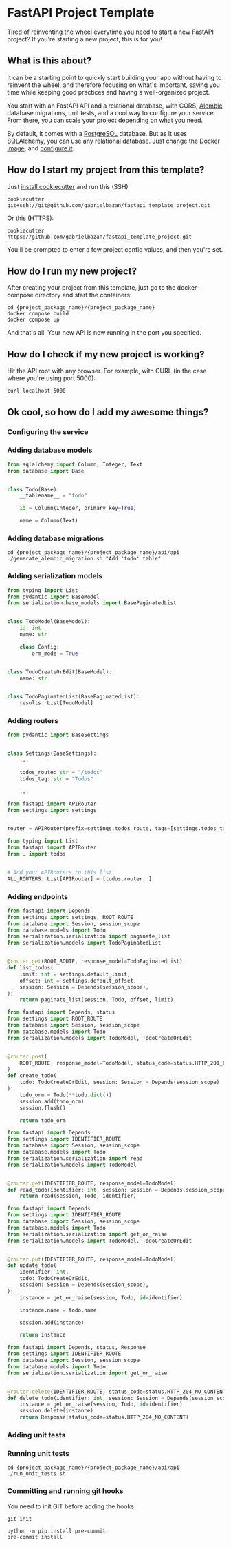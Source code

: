 # FastAPI Project Template

Tired of reinventing the wheel everytime you need to start a new [FastAPI](https://fastapi.tiangolo.com/) project? 
If you're starting a new project, this is for you!


## What is this about?

It can be a starting point to quickly start building your app without having to reinvent
the wheel, and therefore focusing on what's important, saving you time while keeping good practices and 
having a well-organized project.

You start with an FastAPI API and a relational database, with CORS, [Alembic](https://alembic.sqlalchemy.org/en/latest/) 
database migrations, unit tests, and a cool way to configure your service. From there, you can scale your project depending on what you need.

By default, it comes with a [PostgreSQL](https://www.postgresql.org/) database. But as it uses [SQLAlchemy](https://www.sqlalchemy.org/), you can 
use any relational database. Just [change the Docker image](/%7B%7B%20cookiecutter.project_package_name%20%7D%7D/%7B%7B%20cookiecutter.project_package_name%20%7D%7D/docker-compose.yml#L12), and 
[configure it](/%7B%7B%20cookiecutter.project_package_name%20%7D%7D/%7B%7B%20cookiecutter.project_package_name%20%7D%7D/database.env).


## How do I start my project from this template?

Just [install cookiecutter](https://cookiecutter.readthedocs.io/en/stable/installation.html) 
and run this (SSH):
```shell
cookiecutter git+ssh://git@github.com/gabrielbazan/fastapi_template_project.git
```

Or this (HTTPS):
```shell
cookiecutter https://github.com/gabrielbazan/fastapi_template_project.git
```

You'll be prompted to enter a few project config values, and then you're set.


## How do I run my new project?

After creating your project from this template, just go to the docker-compose directory and
start the containers:
```shell
cd {project_package_name}/{project_package_name}
docker compose build
docker compose up
```

And that's all. Your new API is now running in the port you specified.


## How do I check if my new project is working?

Hit the API root with any browser. For example, with CURL (in the case where you're using port 5000):
```shell
curl localhost:5000
```


## Ok cool, so how do I add my awesome things?

### Configuring the service


### Adding database models

```python
from sqlalchemy import Column, Integer, Text
from database import Base


class Todo(Base):
    __tablename__ = "todo"

    id = Column(Integer, primary_key=True)

    name = Column(Text)
```


### Adding database migrations

```shell
cd {project_package_name}/{project_package_name}/api/api
./generate_alembic_migration.sh "Add 'todo' table"
```


### Adding serialization models

```python
from typing import List
from pydantic import BaseModel
from serialization.base_models import BasePaginatedList


class TodoModel(BaseModel):
    id: int
    name: str

    class Config:
        orm_mode = True


class TodoCreateOrEdit(BaseModel):
    name: str


class TodoPaginatedList(BasePaginatedList):
    results: List[TodoModel]
```


### Adding routers

```python
from pydantic import BaseSettings


class Settings(BaseSettings):
    ...

    todos_route: str = "/todos"
    todos_tag: str = "Todos"

    ...
```


```python
from fastapi import APIRouter
from settings import settings


router = APIRouter(prefix=settings.todos_route, tags=[settings.todos_tag])
```


```python
from typing import List
from fastapi import APIRouter
from . import todos


# Add your APIRouters to this list
ALL_ROUTERS: List[APIRouter] = [todos.router, ]
```


### Adding endpoints

```python
from fastapi import Depends
from settings import settings, ROOT_ROUTE
from database import Session, session_scope
from database.models import Todo
from serialization.serialization import paginate_list
from serialization.models import TodoPaginatedList


@router.get(ROOT_ROUTE, response_model=TodoPaginatedList)
def list_todos(
    limit: int = settings.default_limit,
    offset: int = settings.default_offset,
    session: Session = Depends(session_scope),
):
    return paginate_list(session, Todo, offset, limit)
```


```python
from fastapi import Depends, status
from settings import ROOT_ROUTE
from database import Session, session_scope
from database.models import Todo
from serialization.models import TodoModel, TodoCreateOrEdit


@router.post(
    ROOT_ROUTE, response_model=TodoModel, status_code=status.HTTP_201_CREATED
)
def create_todo(
    todo: TodoCreateOrEdit, session: Session = Depends(session_scope)
):
    todo_orm = Todo(**todo.dict())
    session.add(todo_orm)
    session.flush()

    return todo_orm
```


```python
from fastapi import Depends
from settings import IDENTIFIER_ROUTE
from database import Session, session_scope
from database.models import Todo
from serialization.serialization import read
from serialization.models import TodoModel


@router.get(IDENTIFIER_ROUTE, response_model=TodoModel)
def read_todo(identifier: int, session: Session = Depends(session_scope)):
    return read(session, Todo, identifier)
```


```python
from fastapi import Depends
from settings import IDENTIFIER_ROUTE
from database import Session, session_scope
from database.models import Todo
from serialization.serialization import get_or_raise
from serialization.models import TodoModel, TodoCreateOrEdit


@router.put(IDENTIFIER_ROUTE, response_model=TodoModel)
def update_todo(
    identifier: int,
    todo: TodoCreateOrEdit,
    session: Session = Depends(session_scope),
):
    instance = get_or_raise(session, Todo, id=identifier)

    instance.name = todo.name

    session.add(instance)

    return instance
```


```python
from fastapi import Depends, status, Response
from settings import IDENTIFIER_ROUTE
from database import Session, session_scope
from database.models import Todo
from serialization.serialization import get_or_raise


@router.delete(IDENTIFIER_ROUTE, status_code=status.HTTP_204_NO_CONTENT)
def delete_todo(identifier: int, session: Session = Depends(session_scope)):
    instance = get_or_raise(session, Todo, id=identifier)
    session.delete(instance)
    return Response(status_code=status.HTTP_204_NO_CONTENT)
```


### Adding unit tests

### Running unit tests

```shell
cd {project_package_name}/{project_package_name}/api/api
./run_unit_tests.sh
```


### Committing and running git hooks

You need to init GIT before adding the hooks
```shell
git init
```

```shell
python -m pip install pre-commit
pre-commit install
```
